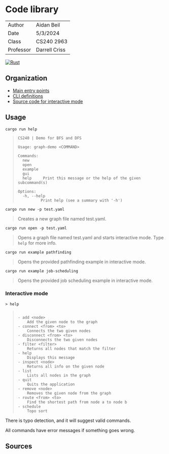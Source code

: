 # Code library 

| | |
|-|-|
| Author | Aidan Beil |
| Date | 5/3/2024 |
| Class | CS240 2963 |
| Professor | Darrell Criss |

[![Rust](https://github.com/thefireflyer/cs-240-graph-demo/actions/workflows/rust.yml/badge.svg)](https://github.com/thefireflyer/cs-240-graph-demo/actions/workflows/rust.yml)

## Organization

- [Main entry points](src/main.rs)
- [CLI definitions](src/cli.rs)
- [Source code for interactive mode](src/interactive.rs)

## Usage

```
cargo run help
```

> ```
> CS240 | Demo for BFS and DFS
> 
> Usage: graph-demo <COMMAND>
> 
> Commands:
>   new      
>   open     
>   example  
>   gui      
>   help     Print this message or the help of the given subcommand(s)
> 
> Options:
>   -h, --help
>           Print help (see a summary with '-h')
> ```

```
cargo run new -p test.yaml
```
> Creates a new graph file named test.yaml.

```
cargo run open -p test.yaml
```
> Opens a graph file named test.yaml and starts interactive mode.
> Type `help` for more info.

```
cargo run example pathfinding
```
> Opens the provided pathfinding example in interactive mode.

```
cargo run example job-scheduling
```
> Opens the provided job scheduling example in interactive mode.

### Interactive mode

```
> help
```

> ```
> 
> - add <node>
>     Add the given node to the graph
> - connect <from> <to>
>     Connects the two given nodes
> - disconnect <from> <to>
>     Disconnects the two given nodes
> - filter <filter>
>     Returns all nodes that match the filter
> - help 
>     Displays this message
> - inspect <node>
>     Returns all info on the given node
> - list 
>     Lists all nodes in the graph
> - quit 
>     Quits the application
> - remove <node>
>     Removes the given node from the graph
> - route <from> <to>
>     Find the shortest path from node a to node b
> - schedule 
>     Topo sort
> 
> ```

There is typo detection, and it will suggest valid commands.

All commands have error messages if something goes wrong.

## Sources

